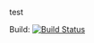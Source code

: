 test

Build: [![Build Status](https://travis-ci.org/Krabaton/node25-deploy.svg?branch=master)](https://travis-ci.org/Krabaton/node25-deploy)